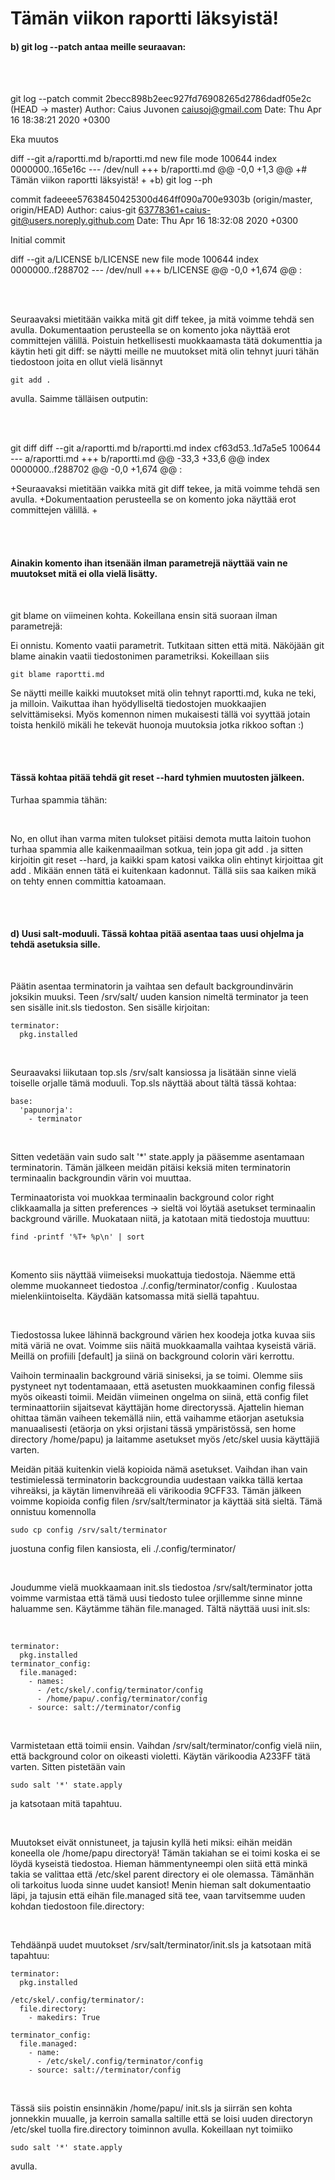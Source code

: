 # Tämän viikon raportti läksyistä!

#### b) git log --patch antaa meille seuraavan:

<br>
<br>

git log --patch
commit 2becc898b2eec927fd76908265d2786dadf05e2c (HEAD -> master)
Author: Caius Juvonen <caiusoj@gmail.com>
Date:   Thu Apr 16 18:38:21 2020 +0300

Eka muutos

diff --git a/raportti.md b/raportti.md
new file mode 100644
index 0000000..165e16c
--- /dev/null
+++ b/raportti.md
@@ -0,0 +1,3 @@
+# Tämän viikon raportti läksyistä!
+
+b) git log --ph

commit fadeeee57638450425300d464ff090a700e9303b (origin/master, origin/HEAD)
Author: caius-git <63778361+caius-git@users.noreply.github.com>
Date:   Thu Apr 16 18:32:08 2020 +0300

Initial commit

diff --git a/LICENSE b/LICENSE
new file mode 100644
index 0000000..f288702
--- /dev/null
+++ b/LICENSE
@@ -0,0 +1,674 @@
:

<br>
<br>

Seuraavaksi mietitään vaikka mitä git diff tekee, ja mitä voimme tehdä sen avulla. 
Dokumentaation perusteella se on komento joka näyttää erot committejen välillä. 
Poistuin hetkellisesti muokkaamasta tätä dokumenttia ja käytin heti git diff:
se näytti meille ne muutokset mitä olin tehnyt juuri tähän tiedostoon joita en ollut vielä
lisännyt 

	git add . 

avulla. Saimme tälläisen outputin:

<br>
<br>

git diff
diff --git a/raportti.md b/raportti.md
index cf63d53..1d7a5e5 100644
--- a/raportti.md
+++ b/raportti.md
@@ -33,3 +33,6 @@ index 0000000..f288702
 @@ -0,0 +1,674 @@
 :
 
+Seuraavaksi mietitään vaikka mitä git diff tekee, ja mitä voimme tehdä sen avulla. 
+Dokumentaation perusteella se on komento joka näyttää erot committejen välillä. 
+
 
<br>
<br>

#### Ainakin komento ihan itsenään ilman parametrejä näyttää vain ne muutokset mitä ei olla vielä lisätty.

<br>

git blame on viimeinen kohta. Kokeillana ensin sitä suoraan ilman parametrejä: 

Ei onnistu. Komento vaatii parametrit. Tutkitaan sitten että mitä. 
Näköjään git blame ainakin vaatii tiedostonimen parametriksi. Kokeillaan siis

	git blame raportti.md

Se näytti meille kaikki muutokset mitä olin tehnyt raportti.md, kuka ne teki, ja milloin. 
Vaikuttaa ihan hyödylliseltä tiedostojen muokkaajien selvittämiseksi. Myös komennon nimen
mukaisesti tällä voi syyttää jotain toista henkilö mikäli he tekevät huonoja muutoksia jotka
rikkoo softan :)

<br>
<br>

#### Tässä kohtaa pitää tehdä git reset --hard tyhmien muutosten jälkeen. 

Turhaa spammia tähän:

<br>

No, en ollut ihan varma miten tulokset pitäisi demota mutta laitoin tuohon turhaa spammia alle 
kaikenmaailman sotkua, tein jopa git add . ja sitten kirjoitin git reset --hard, ja kaikki spam 
katosi vaikka olin ehtinyt kirjoittaa git add . Mikään ennen tätä ei kuitenkaan kadonnut. 
Tällä siis saa kaiken mikä on tehty ennen committia katoamaan. 

<br>
<br>

#### d) Uusi salt-moduuli. Tässä kohtaa pitää asentaa taas uusi ohjelma ja tehdä asetuksia sille. 

<br>

Päätin asentaa terminatorin ja vaihtaa sen default backgroundinvärin joksikin muuksi. 
Teen /srv/salt/ uuden kansion nimeltä terminator ja teen sen sisälle init.sls tiedoston. Sen sisälle kirjoitan:

	terminator:
	  pkg.installed

<br>

Seuraavaksi liikutaan top.sls /srv/salt kansiossa ja lisätään sinne vielä 
toiselle orjalle tämä moduuli. Top.sls näyttää about tältä tässä kohtaa:

	base:
	  'papunorja':
	    - terminator

<br>

Sitten vedetään vain sudo salt '*' state.apply ja pääsemme asentamaan terminatorin.
Tämän jälkeen meidän pitäisi keksiä miten terminatorin terminaalin backgroundin värin voi muuttaa. 

Terminaatorista voi muokkaa terminaalin background color right clikkaamalla ja sitten
preferences -> sieltä voi löytää asetukset terminaalin background värille. Muokataan niitä,
ja katotaan mitä tiedostoja muuttuu:

	find -printf '%T+ %p\n' | sort
 
<br>

Komento siis näyttää viimeiseksi muokattuja tiedostoja. Näemme että olemme muokanneet tiedostoa
./.config/terminator/config . Kuulostaa mielenkiintoiselta. Käydään katsomassa mitä siellä tapahtuu. 

<br>

Tiedostossa lukee lähinnä background värien hex koodeja jotka kuvaa siis mitä väriä ne ovat. 
Voimme siis näitä muokkaamalla vaihtaa kyseistä väriä. Meillä on profiili [default] ja siinä
on background colorin väri kerrottu. 

Vaihoin terminaalin background väriä siniseksi, ja se toimi. Olemme siis pystyneet nyt todentamaaan,
että asetusten muokkaaminen config filessä myös oikeasti toimii. Meidän viimeinen ongelma on siinä,
että config filet terminaattoriin sijaitsevat käyttäjän home directoryssä. Ajattelin hieman
ohittaa tämän vaiheen tekemällä niin, että vaihamme etäorjan asetuksia manuaalisesti (etäorja on yksi
orjistani tässä ympäristössä, sen home directory /home/papu) ja laitamme asetukset myös /etc/skel
uusia käyttäjiä varten. 

Meidän pitää kuitenkin vielä kopioida nämä asetukset. Vaihdan ihan vain testimielessä terminatorin
backcgroundia uudestaan vaikka tällä kertaa vihreäksi, ja käytän limenvihreää eli värikoodia
9CFF33. Tämän jälkeen voimme kopioida config filen /srv/salt/terminator ja käyttää sitä sieltä.
Tämä onnistuu komennolla

	sudo cp config /srv/salt/terminator

juostuna config filen kansiosta, eli ./.config/terminator/

<br>


Joudumme vielä muokkaamaan init.sls tiedostoa /srv/salt/terminator jotta voimme varmistaa että
tämä uusi tiedosto tulee orjillemme sinne minne haluamme sen. Käytämme tähän file.managed. Tältä 
näyttää uusi init.sls: 

<br>

	terminator:
	  pkg.installed
	terminator_config:
	  file.managed:
	    - names:
	      - /etc/skel/.config/terminator/config 
	      - /home/papu/.config/terminator/config 
	    - source: salt://terminator/config

<br>

Varmistetaan että toimii ensin. Vaihdan /srv/salt/terminator/config vielä niin, että background
color on oikeasti violetti. Käytän värikoodia A233FF tätä varten. Sitten pistetään vain 

	sudo salt '*' state.apply 

ja katsotaan mitä tapahtuu. 

<br>

Muutokset eivät onnistuneet, ja tajusin kyllä heti miksi: eihän meidän koneella ole 
/home/papu directoryä! Tämän takiahan se ei toimi koska ei se löydä kyseistä tiedostoa. 
Hieman hämmentyneempi olen siitä että minkä takia se valittaa että /etc/skel parent directory 
ei ole olemassa. Tämänhän oli tarkoitus luoda sinne uudet kansiot! Menin hieman salt dokumentaatio
läpi, ja tajusin että eihän file.managed sitä tee, vaan tarvitsemme uuden kohdan tiedostoon 
file.directory:

<br>

Tehdäänpä uudet muutokset /srv/salt/terminator/init.sls ja katsotaan mitä tapahtuu: 

	terminator:
	  pkg.installed

	/etc/skel/.config/terminator/:
	  file.directory:
	    - makedirs: True

	terminator_config:
	  file.managed:
	    - name: 
	      - /etc/skel/.config/terminator/config
	    - source: salt://terminator/config


<br>

Tässä siis poistin ensinnäkin /home/papu/ init.sls ja siirrän sen kohta jonnekkin muualle, 
ja kerroin samalla saltille että se loisi uuden directoryn /etc/skel tuolla fire.directory toiminnon
avulla. Kokeillaan nyt toimiiko 

	sudo salt '*' state.apply

avulla. 
